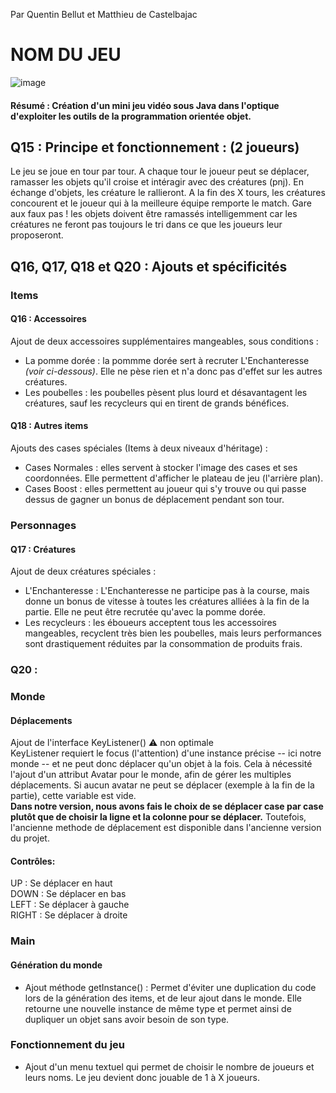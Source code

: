 Par Quentin Bellut et Matthieu de Castelbajac
# NOM DU JEU

![image](https://user-images.githubusercontent.com/47456539/70750135-166a7c80-1d2e-11ea-93e0-5a05082804fa.PNG)


#### Résumé : Création d'un mini jeu vidéo sous Java dans l'optique d'exploiter les outils de la programmation orientée objet.
         
## Q15 : Principe et fonctionnement : (2 joueurs)

  Le jeu se joue en tour par tour. 
  A chaque tour le joueur peut se déplacer, ramasser les objets qu'il croise et intéragir avec des créatures (pnj).
  En échange d'objets, les créature le rallieront.
  A la fin des X tours, les créatures concourent et  le joueur qui à la meilleure équipe remporte le match.
  Gare aux faux pas ! les objets doivent être ramassés intelligemment car les créatures ne feront pas toujours le tri dans ce que les joueurs leur proposeront.
  


## Q16, Q17, Q18 et Q20 : Ajouts et spécificités

  ### Items
  #### Q16 : Accessoires 
  Ajout de deux accessoires supplémentaires mangeables, sous conditions : 
  * La pomme dorée : la pommme dorée sert à recruter L'Enchanteresse *(voir ci-dessous)*. Elle ne pèse rien et n'a donc pas d'effet sur les autres créatures.
  * Les poubelles : les poubelles pèsent plus lourd et désavantagent les créatures, sauf les recycleurs qui en tirent de grands bénéfices.
  #### Q18 : Autres items
  Ajouts des cases spéciales (Items à deux niveaux d'héritage) :
  * Cases Normales : elles servent à stocker l'image des cases et ses coordonnées. Elle permettent d'afficher le plateau de jeu (l'arrière plan).
  * Cases Boost : elles permettent au joueur qui s'y trouve ou qui passe dessus de gagner un bonus de déplacement pendant son tour.
  
  ### Personnages
  #### Q17 : Créatures
  Ajout de deux créatures spéciales :
  * L'Enchanteresse : L'Enchanteresse ne participe pas à la course, mais donne un bonus de vitesse à toutes les créatures alliées à la fin de la partie. Elle ne peut être recrutée qu'avec la pomme dorée.
  * Les recycleurs : les éboueurs acceptent tous les accessoires mangeables, recyclent très bien les poubelles, mais leurs performances sont drastiquement réduites par la consommation de produits frais. 
 
  ### Q20 :       
  ### Monde  
  #### Déplacements
  Ajout de l'interface KeyListener() 
  :warning: non optimale   
  KeyListener requiert le focus (l'attention) d'une instance précise -- ici notre monde -- et ne peut donc déplacer qu'un objet à la fois. Cela à nécessité l'ajout d'un attribut Avatar pour le monde, afin de gérer les multiples déplacements. Si aucun avatar ne peut se déplacer (exemple à la fin de la partie), cette variable est vide.    
  __Dans notre version, nous avons fais le choix de se déplacer case par case plutôt que de choisir la ligne et la colonne pour se déplacer.__ Toutefois, l'ancienne methode de déplacement est disponible dans l'ancienne version du projet.  
  #### Contrôles:   
  UP    : Se déplacer en haut  
  DOWN  : Se déplacer en bas  
  LEFT  : Se déplacer à gauche  
  RIGHT : Se déplacer à droite  
  
  ### Main  
  #### Génération du monde
  * Ajout méthode getInstance() : Permet d'éviter une duplication du code lors de la génération des items, et de leur ajout dans le monde. Elle retourne une nouvelle instance de même type et permet ainsi de dupliquer un objet sans avoir besoin de son type.
  ### Fonctionnement du jeu
  * Ajout d'un menu textuel qui permet de choisir le nombre de joueurs et leurs noms. Le jeu devient donc jouable de 1 à X joueurs.
  
  
  
